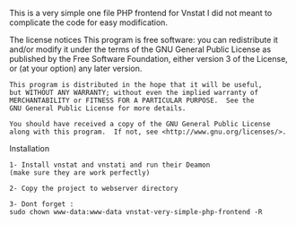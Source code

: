 
This is a very simple one file PHP frontend for Vnstat
I did not meant to complicate the code for easy modification. 

The license notices
	This program is free software: you can redistribute it and/or modify
	it under the terms of the GNU General Public License as published by
	the Free Software Foundation, either version 3 of the License, or
	(at your option) any later version.

	This program is distributed in the hope that it will be useful,
	but WITHOUT ANY WARRANTY; without even the implied warranty of
	MERCHANTABILITY or FITNESS FOR A PARTICULAR PURPOSE.  See the
	GNU General Public License for more details.

	You should have received a copy of the GNU General Public License
	along with this program.  If not, see <http://www.gnu.org/licenses/>.

Installation

	1- Install vnstat and vnstati and run their Deamon
	(make sure they are work perfectly)

	2- Copy the project to webserver directory

	3- Dont forget :
	sudo chown www-data:www-data vnstat-very-simple-php-frontend -R



